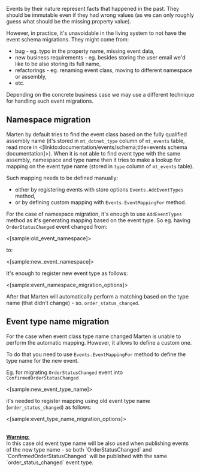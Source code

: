 <!--Title:Events Versioning-->
<!--Url:versioning-->

Events by their nature represent facts that happened in the past. They should be immutable even if they had wrong values (as we can only roughly guess what should be the missing property value).

However, in practice, it's unavoidable in the living system to not have the event schema migrations. They might come from:

- bug - eg. typo in the property name, missing event data, 
- new business requirements - eg. besides storing the user email we'd like to be also storing its full name,
- refactorings - eg. renaming event class, moving to different namespace or assembly,
- etc.

Depending on the concrete business case we may use a different technique for handling such event migrations.

## Namespace migration

Marten by default tries to find the event class based on the fully qualified assembly name (it's stored in `mt_dotnet_type` column of `mt_events` table, read more in <[linkto:documentation/events/schema;title=events schema documentation]>). 
When it is not able to find event type with the same assembly, namespace and type name then it tries to make a lookup for mapping on the event type name (stored in `type` column of `mt_events` table).

Such mapping needs to be defined manually:

- either by registering events with store options `Events.AddEventTypes` method,
- or by defining custom mapping with `Events.EventMappingFor` method.

For the case of namespace migration, it's enough to use `AddEventTypes` method as it's generating mapping based on the event type. So eg. having `OrderStatusChanged` event changed from:

<[sample:old_event_namespace]> 

to:

<[sample:new_event_namespace]> 

It's enough to register new event type as follows:

<[sample:event_namespace_migration_options]>

After that Marten will automatically perform a matching based on the type name (that didn't change) - so. `order_status_changed`.

## Event type name migration

For the case when event class type name changed Marten is unable to perform the automatic mapping. However, it allows to define a custom one.

To do that you need to use `Events.EventMappingFor` method to define the type name for the new event.

Eg. for migrating `OrderStatusChanged` event into `ConfirmedOrderStatusChanged` 

<[sample:new_event_type_name]>

it's needed to register mapping using old event type name (`order_status_changed`) as follows:

<[sample:event_type_name_migration_options]>

<br />
<div class="alert alert-warning">
<b><u>Warning:</u></b>
<br />
In this case old event type name will be also used when publishing events of the new type name - so both `OrderStatusChanged` and `ConfirmedOrderStatusChanged` will be published with the same `order_status_changed` event type.
</div>
